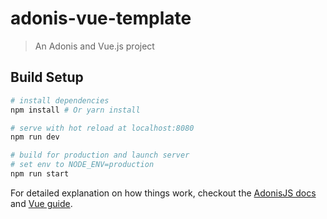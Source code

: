 # adonis-vue-template

> An Adonis and Vue.js project

## Build Setup

``` bash
# install dependencies
npm install # Or yarn install

# serve with hot reload at localhost:8080
npm run dev

# build for production and launch server
# set env to NODE_ENV=production
npm run start
```

For detailed explanation on how things work, checkout the [AdonisJS docs](http://adonisjs.com/docs/) and [Vue guide](http://vuejs.org/guide/).
